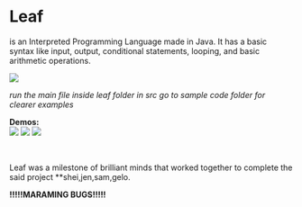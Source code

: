 <h1>Leaf</h1> 
<p>is an Interpreted Programming Language made in Java. It has a basic syntax like input, output, conditional statements, looping, and basic arithmetic operations.</p>

<img src="https://github.com/SheiShei/Leaf/blob/master/src/leaf/FINALsplash(500px).jpg" />

<i>run the main file inside leaf folder in src</i>
<i>go to sample code folder for clearer examples</i>

<strong>Demos:</strong>
<br>
<img src="https://github.com/SheiShei/Leaf/blob/master/example_1.gif" />
<img src="https://github.com/SheiShei/Leaf/blob/master/example_2.gif" />
<img src="https://github.com/SheiShei/Leaf/blob/master/example_3.gif" />

<br>

Leaf was a milestone of brilliant minds that worked together to complete the said project  **shei,jen,sam,gelo.




<strong>!!!!!MARAMING BUGS!!!!!</strong>
